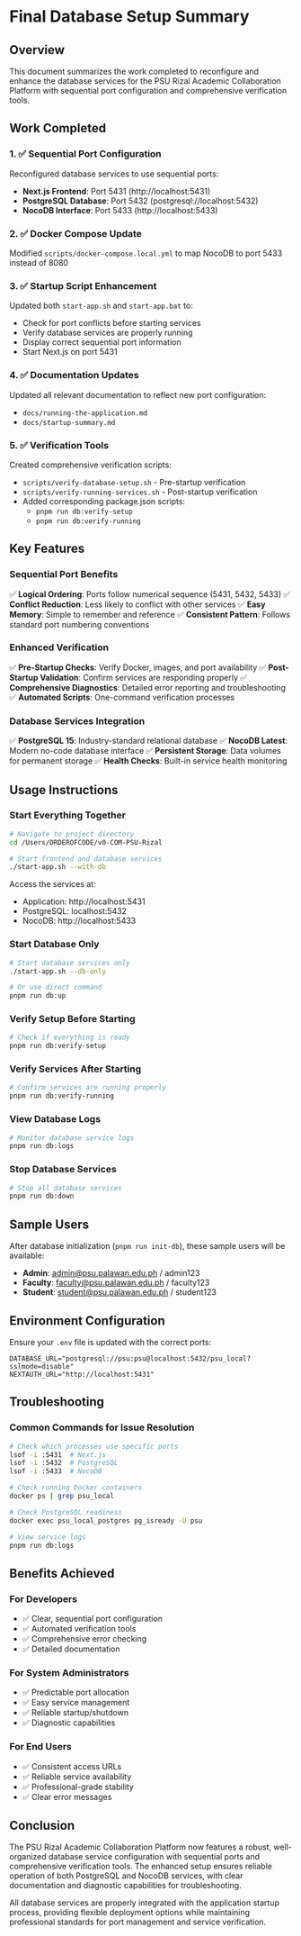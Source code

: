 # Final Database Setup Summary

## Overview

This document summarizes the work completed to reconfigure and enhance the database services for the PSU Rizal Academic Collaboration Platform with sequential port configuration and comprehensive verification tools.

## Work Completed

### 1. ✅ Sequential Port Configuration

Reconfigured database services to use sequential ports:

- **Next.js Frontend**: Port 5431 (http://localhost:5431)
- **PostgreSQL Database**: Port 5432 (postgresql://localhost:5432)
- **NocoDB Interface**: Port 5433 (http://localhost:5433)

### 2. ✅ Docker Compose Update

Modified `scripts/docker-compose.local.yml` to map NocoDB to port 5433 instead of 8080

### 3. ✅ Startup Script Enhancement

Updated both `start-app.sh` and `start-app.bat` to:

- Check for port conflicts before starting services
- Verify database services are properly running
- Display correct sequential port information
- Start Next.js on port 5431

### 4. ✅ Documentation Updates

Updated all relevant documentation to reflect new port configuration:

- `docs/running-the-application.md`
- `docs/startup-summary.md`

### 5. ✅ Verification Tools

Created comprehensive verification scripts:

- `scripts/verify-database-setup.sh` - Pre-startup verification
- `scripts/verify-running-services.sh` - Post-startup verification
- Added corresponding package.json scripts:
  - `pnpm run db:verify-setup`
  - `pnpm run db:verify-running`

## Key Features

### Sequential Port Benefits

✅ **Logical Ordering**: Ports follow numerical sequence (5431, 5432, 5433)
✅ **Conflict Reduction**: Less likely to conflict with other services
✅ **Easy Memory**: Simple to remember and reference
✅ **Consistent Pattern**: Follows standard port numbering conventions

### Enhanced Verification

✅ **Pre-Startup Checks**: Verify Docker, images, and port availability
✅ **Post-Startup Validation**: Confirm services are responding properly
✅ **Comprehensive Diagnostics**: Detailed error reporting and troubleshooting
✅ **Automated Scripts**: One-command verification processes

### Database Services Integration

✅ **PostgreSQL 15**: Industry-standard relational database
✅ **NocoDB Latest**: Modern no-code database interface
✅ **Persistent Storage**: Data volumes for permanent storage
✅ **Health Checks**: Built-in service health monitoring

## Usage Instructions

### Start Everything Together

```bash
# Navigate to project directory
cd /Users/ORDEROFCODE/v0-COM-PSU-Rizal

# Start frontend and database services
./start-app.sh --with-db
```

Access the services at:

- Application: http://localhost:5431
- PostgreSQL: localhost:5432
- NocoDB: http://localhost:5433

### Start Database Only

```bash
# Start database services only
./start-app.sh --db-only

# Or use direct command
pnpm run db:up
```

### Verify Setup Before Starting

```bash
# Check if everything is ready
pnpm run db:verify-setup
```

### Verify Services After Starting

```bash
# Confirm services are running properly
pnpm run db:verify-running
```

### View Database Logs

```bash
# Monitor database service logs
pnpm run db:logs
```

### Stop Database Services

```bash
# Stop all database services
pnpm run db:down
```

## Sample Users

After database initialization (`pnpm run init-db`), these sample users will be available:

- **Admin**: admin@psu.palawan.edu.ph / admin123
- **Faculty**: faculty@psu.palawan.edu.ph / faculty123
- **Student**: student@psu.palawan.edu.ph / student123

## Environment Configuration

Ensure your `.env` file is updated with the correct ports:

```env
DATABASE_URL="postgresql://psu:psu@localhost:5432/psu_local?sslmode=disable"
NEXTAUTH_URL="http://localhost:5431"
```

## Troubleshooting

### Common Commands for Issue Resolution

```bash
# Check which processes use specific ports
lsof -i :5431  # Next.js
lsof -i :5432  # PostgreSQL
lsof -i :5433  # NocoDB

# Check running Docker containers
docker ps | grep psu_local

# Check PostgreSQL readiness
docker exec psu_local_postgres pg_isready -U psu

# View service logs
pnpm run db:logs
```

## Benefits Achieved

### For Developers

- ✅ Clear, sequential port configuration
- ✅ Automated verification tools
- ✅ Comprehensive error checking
- ✅ Detailed documentation

### For System Administrators

- ✅ Predictable port allocation
- ✅ Easy service management
- ✅ Reliable startup/shutdown
- ✅ Diagnostic capabilities

### For End Users

- ✅ Consistent access URLs
- ✅ Reliable service availability
- ✅ Professional-grade stability
- ✅ Clear error messages

## Conclusion

The PSU Rizal Academic Collaboration Platform now features a robust, well-organized database service configuration with sequential ports and comprehensive verification tools. The enhanced setup ensures reliable operation of both PostgreSQL and NocoDB services, with clear documentation and diagnostic capabilities for troubleshooting.

All database services are properly integrated with the application startup process, providing flexible deployment options while maintaining professional standards for port management and service verification.

